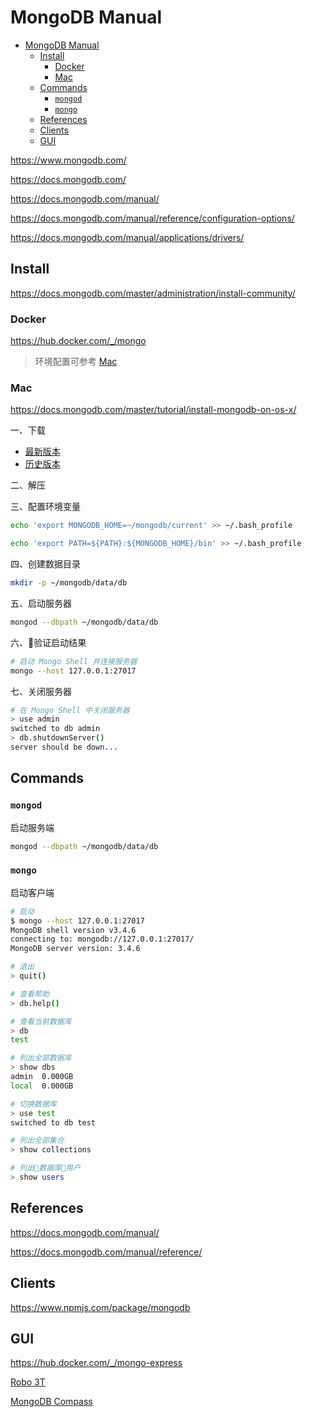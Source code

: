 # MongoDB Manual

- [MongoDB Manual](#mongodb-manual)
  - [Install](#install)
    - [Docker](#docker)
    - [Mac](#mac)
  - [Commands](#commands)
    - [`mongod`](#mongod)
    - [`mongo`](#mongo)
  - [References](#references)
  - [Clients](#clients)
  - [GUI](#gui)

<https://www.mongodb.com/>

<https://docs.mongodb.com/>

<https://docs.mongodb.com/manual/>

<https://docs.mongodb.com/manual/reference/configuration-options/>

<https://docs.mongodb.com/manual/applications/drivers/>

## Install

<https://docs.mongodb.com/master/administration/install-community/>

### Docker

<https://hub.docker.com/_/mongo>

> 环境配置可参考 [Mac](#mac)

### Mac

<https://docs.mongodb.com/master/tutorial/install-mongodb-on-os-x/>

一、下载

- [最新版本](https://www.mongodb.com/download-center#production)
- [历史版本](https://www.mongodb.org/dl/osx)

二、解压

三、配置环境变量

```bash
echo 'export MONGODB_HOME=~/mongodb/current' >> ~/.bash_profile

echo 'export PATH=${PATH}:${MONGODB_HOME}/bin' >> ~/.bash_profile
```

四、创建数据目录

```bash
mkdir -p ~/mongodb/data/db
```

五、启动服务器

```bash
mongod --dbpath ~/mongodb/data/db
```

六、验证启动结果

```bash
# 启动 Mongo Shell 并连接服务器
mongo --host 127.0.0.1:27017
```

七、关闭服务器

```bash
# 在 Mongo Shell 中关闭服务器
> use admin
switched to db admin
> db.shutdownServer()
server should be down...
```

## Commands

### `mongod`

启动服务端

```bash
mongod --dbpath ~/mongodb/data/db
```

### `mongo`

启动客户端

```bash
# 启动
$ mongo --host 127.0.0.1:27017
MongoDB shell version v3.4.6
connecting to: mongodb://127.0.0.1:27017/
MongoDB server version: 3.4.6

# 退出
> quit()

# 查看帮助
> db.help()

# 查看当前数据库
> db
test

# 列出全部数据库
> show dbs
admin  0.000GB
local  0.000GB

# 切换数据库
> use test
switched to db test

# 列出全部集合
> show collections

# 列出数据库用户
> show users
```

## References

<https://docs.mongodb.com/manual/>

<https://docs.mongodb.com/manual/reference/>

## Clients

<https://www.npmjs.com/package/mongodb>

## GUI

<https://hub.docker.com/_/mongo-express>

[Robo 3T](https://robomongo.org/)

[MongoDB Compass](https://www.mongodb.com/download-center#compass)
